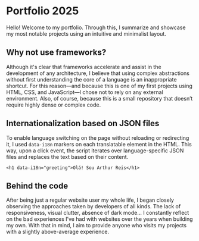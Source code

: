 # Portfolio 2025

Hello! Welcome to my portfolio. Through this, I summarize and showcase my most notable projects using an intuitive and minimalist layout.

## Why not use frameworks?

Although it's clear that frameworks accelerate and assist in the development of any architecture, I believe that using complex abstractions without first understanding the core of a language is an inappropriate shortcut. For this reason—and because this is one of my first projects using HTML, CSS, and JavaScript—I chose not to rely on any external environment. Also, of course, because this is a small repository that doesn’t require highly dense or complex code.

## Internationalization based on JSON files

To enable language switching on the page without reloading or redirecting it, I used `data-i18n` markers on each translatable element in the HTML. This way, upon a click event, the script iterates over language-specific JSON files and replaces the text based on their content.

`<h1 data-i18n="greeting">Olá! Sou Arthur Reis</h1>`

## Behind the code

After being just a regular website user my whole life, I began closely observing the approaches taken by developers of all kinds. The lack of responsiveness, visual clutter, absence of dark mode... I constantly reflect on the bad experiences I’ve had with websites over the years when building my own. With that in mind, I aim to provide anyone who visits my projects with a slightly above-average experience.